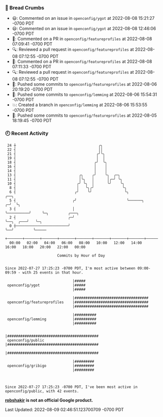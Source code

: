 ### 🍞 Bread Crumbs

 * 😃: Commented on an issue in `openconfig/ygot` at 2022-08-08 15:21:27 -0700 PDT
 * 😃: Commented on an issue in `openconfig/ygot` at 2022-08-08 12:46:06 -0700 PDT
 * 💬: Commented on a PR in  `openconfig/featureprofiles` at 2022-08-08 07:09:41 -0700 PDT
 * 🔍: Reviewed a pull request in  `openconfig/featureprofiles` at 2022-08-08 07:12:55 -0700 PDT
 * 💬: Commented on a PR in  `openconfig/featureprofiles` at 2022-08-08 07:11:33 -0700 PDT
 * 🔍: Reviewed a pull request in  `openconfig/featureprofiles` at 2022-08-08 07:12:55 -0700 PDT
 * 🚢: Pushed some commits to `openconfig/featureprofiles` at 2022-08-06 20:19:20 -0700 PDT
 * 🚢: Pushed some commits to `openconfig/lemming` at 2022-08-06 15:54:31 -0700 PDT
 * 💥: Created a branch in `openconfig/lemming` at 2022-08-06 15:53:55 -0700 PDT
 * 🚢: Pushed some commits to `openconfig/featureprofiles` at 2022-08-05 18:19:45 -0700 PDT

### 🕘 Recent Activity
```
 24 ┼                                      ╭╮
 22 ┤                                      ││
 21 ┤                                     ╭╯╰╮
 19 ┤                                     │  │
 18 ┤                                    ╭╯  ╰╮
 16 ┤                                    │    │
 14 ┤                                    │    │
 13 ┤                             ╭╮    ╭╯    ╰╮  ╭─╮
 11 ┤                             │╰╮   │      │╭─╯ ╰╮
 10 ┤                            ╭╯ ╰╮  │      ╰╯    ╰╮
  8 ┤                            │   ╰╮╭╯             ╰╮
  6 ┤                           ╭╯    ╰╯               ╰╮                   ╭──╮
  5 ┤                          ╭╯                       ╰──────╮          ╭─╯  ╰╮
  3 ┤                          │                               ╰──────────╯     ╰─╮         ╭───╮
  2 ┤                        ╭─╯                                                  ╰──╮  ╭───╯   ╰─╮
  0 ┼────────────────────────╯                                                       ╰──╯         ╰─────
    +───────+───────+───────+───────+───────+───────+───────+───────+───────+───────+───────+───────+────
  00:00   02:00   04:00   06:00   08:00   10:00   12:00   14:00   16:00   18:00   20:00   22:00   00:00   

						Commits by Hour of Day


Since 2022-07-27 17:25:23 -0700 PDT, I'm most active between 09:00-09:59 - with 25 events in that hour.

```



```
                               |#####
 openconfig/ygot               |#####
                               |#####

                               |##################################
 openconfig/featureprofiles    |##################################
                               |##################################

                               |##########
 openconfig/lemming            |##########
                               |##########

                               |##########################################
 openconfig/public             |##########################################
                               |##########################################

                               |#########
 openconfig/gribigo            |#########
                               |#########



Since 2022-07-27 17:25:23 -0700 PDT, I've been most active in openconfig/public, with 42 events.

```
**[robshakir](mailto:robjs@google.com) is not an official Google product.**  


Last Updated: 2022-08-09 02:46:51.123700709 -0700 PDT
